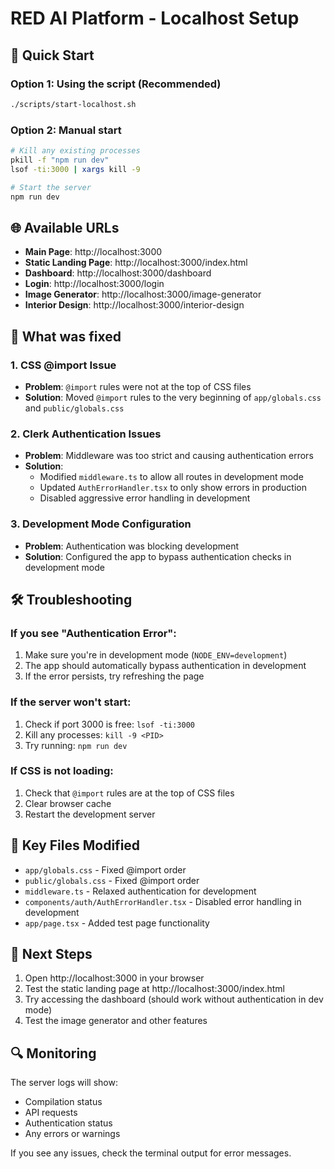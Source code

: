 # RED AI Platform - Localhost Setup

## 🚀 Quick Start

### Option 1: Using the script (Recommended)
```bash
./scripts/start-localhost.sh
```

### Option 2: Manual start
```bash
# Kill any existing processes
pkill -f "npm run dev"
lsof -ti:3000 | xargs kill -9

# Start the server
npm run dev
```

## 🌐 Available URLs

- **Main Page**: http://localhost:3000
- **Static Landing Page**: http://localhost:3000/index.html
- **Dashboard**: http://localhost:3000/dashboard
- **Login**: http://localhost:3000/login
- **Image Generator**: http://localhost:3000/image-generator
- **Interior Design**: http://localhost:3000/interior-design

## 🔧 What was fixed

### 1. CSS @import Issue
- **Problem**: `@import` rules were not at the top of CSS files
- **Solution**: Moved `@import` rules to the very beginning of `app/globals.css` and `public/globals.css`

### 2. Clerk Authentication Issues
- **Problem**: Middleware was too strict and causing authentication errors
- **Solution**: 
  - Modified `middleware.ts` to allow all routes in development mode
  - Updated `AuthErrorHandler.tsx` to only show errors in production
  - Disabled aggressive error handling in development

### 3. Development Mode Configuration
- **Problem**: Authentication was blocking development
- **Solution**: Configured the app to bypass authentication checks in development mode

## 🛠️ Troubleshooting

### If you see "Authentication Error":
1. Make sure you're in development mode (`NODE_ENV=development`)
2. The app should automatically bypass authentication in development
3. If the error persists, try refreshing the page

### If the server won't start:
1. Check if port 3000 is free: `lsof -ti:3000`
2. Kill any processes: `kill -9 <PID>`
3. Try running: `npm run dev`

### If CSS is not loading:
1. Check that `@import` rules are at the top of CSS files
2. Clear browser cache
3. Restart the development server

## 📁 Key Files Modified

- `app/globals.css` - Fixed @import order
- `public/globals.css` - Fixed @import order  
- `middleware.ts` - Relaxed authentication for development
- `components/auth/AuthErrorHandler.tsx` - Disabled error handling in development
- `app/page.tsx` - Added test page functionality

## 🎯 Next Steps

1. Open http://localhost:3000 in your browser
2. Test the static landing page at http://localhost:3000/index.html
3. Try accessing the dashboard (should work without authentication in dev mode)
4. Test the image generator and other features

## 🔍 Monitoring

The server logs will show:
- Compilation status
- API requests
- Authentication status
- Any errors or warnings

If you see any issues, check the terminal output for error messages. 